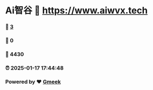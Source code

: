 # Ai智谷 :link: https://www.aiwvx.tech 
### :page_facing_up: [3](https://aiwvx.github.io/tag.html) 
### :speech_balloon: 0 
### :hibiscus: 4430 
### :alarm_clock: 2025-01-17 17:44:48 
### Powered by :heart: [Gmeek](https://github.com/Meekdai/Gmeek)
